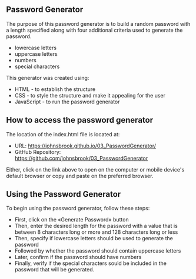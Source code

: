 ## Password Generator 

The purpose of this password generator is to build a random password with a length specified along with four additional criteria used to generate the password.

* lowercase letters
* uppercase letters
* numbers
* special characters

This generator was created using:

* HTML - to establish the structure
* CSS - to style the structure and make it appealing for the user
* JavaScript - to run the password generator


## How to access the password generator

The location of the index.html file is located at:

* URL: https://johnsbrook.github.io/03_PasswordGenerator/
* GitHub Repository: https://github.com/johnsbrook/03_PasswordGenerator 

Either, click on the link above to open on the computer or mobile device's default browser or copy and paste on the preferred browser. 


## Using the Password Generator

To begin using the password generator, follow these steps:

* First, click on the «Generate Password» button
* Then, enter the desired length for the password with a value that is between 8 characters long or more and 128 characters long or less
* Then, specify if lowercase letters should be used to generate the password
* Followed by whether the password should contain uppercase letters
* Later, confirm if the password should have numbers
* Finally, verify if the special characters sould be included in the password that will be generated. 

